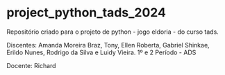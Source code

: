 # project_python_tads_2024
 Repositório criado para o projeto de python - jogo eldoria - do curso tads.

Discentes: Amanda Moreira Braz, Tony, Ellen Roberta, Gabriel Shinkae, Erildo Nunes, Rodrigo da Silva e Luidy Vieira.
1º e 2 Período - ADS

Docente: Richard
